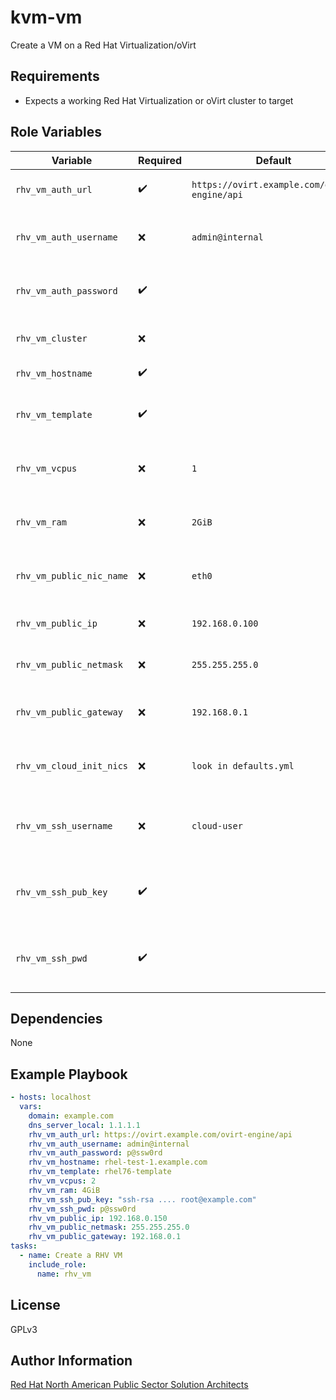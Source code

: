 kvm-vm
=========

Create a VM on a Red Hat Virtualization/oVirt

Requirements
------------

- Expects a working Red Hat Virtualization or oVirt cluster to target

Role Variables
--------------

| Variable        | Required | Default  | Description                                                                                                                                                                                                                                     |
| --------------- | -------- | -------- | ----------------------------------------------------------------------------------------------------------------------------------------------------------------------------------------------------------------------------------------------- |
| `rhv_vm_auth_url` | :heavy_check_mark:      | ```https://ovirt.example.com/ovirt-engine/api``` | The URL for the ovirt-engine API |
| `rhv_vm_auth_username` | :x:      | ```admin@internal``` | The username to auth against the API |
| `rhv_vm_auth_password` | :heavy_check_mark:      |  | The password to auth against the API |
| `rhv_vm_cluster` | :x:      |  | The name of the RHV/oVirt cluster |
| `rhv_vm_hostname` | :heavy_check_mark:      |  | The FQDN for the VM |
| `rhv_vm_template` | :heavy_check_mark:      |  | The name of the template to base the VM on |
| `rhv_vm_vcpus` | :x:      | ```1``` | Number of vCPUs to assign to the VM |
| `rhv_vm_ram` | :x:      | ```2GiB``` | Amount of ram to give to the VM in megabytes |
| `rhv_vm_public_nic_name` | :x:      | ```eth0``` | The device name of the public interface |
| `rhv_vm_public_ip` | :x:      | ```192.168.0.100``` | The reachable public IP for the VM |
| `rhv_vm_public_netmask` | :x:      | ```255.255.255.0``` | The netmask for the public network |
| `rhv_vm_public_gateway` | :x:      | ```192.168.0.1``` | The gateway IP for the public network |
| `rhv_vm_cloud_init_nics` | :x:      | ```look in defaults.yml``` | The dictionary of nic configurations for the VM |
| `rhv_vm_ssh_username` | :x:      | ```cloud-user``` | Username that will be used for SSH access to the VM |
| `rhv_vm_ssh_pub_key` | :heavy_check_mark:      |  | SSH Public Key that will be used for SSH access to the VM |
| `rhv_vm_ssh_pwd` | :heavy_check_mark:      |  | Password that will be used for SSH access to the VM |

Dependencies
------------

None

Example Playbook
----------------

```yaml
- hosts: localhost
  vars:
    domain: example.com
    dns_server_local: 1.1.1.1
    rhv_vm_auth_url: https://ovirt.example.com/ovirt-engine/api
    rhv_vm_auth_username: admin@internal
    rhv_vm_auth_password: p@ssw0rd
    rhv_vm_hostname: rhel-test-1.example.com
    rhv_vm_template: rhel76-template
    rhv_vm_vcpus: 2
    rhv_vm_ram: 4GiB
    rhv_vm_ssh_pub_key: "ssh-rsa .... root@example.com"
    rhv_vm_ssh_pwd: p@ssw0rd
    rhv_vm_public_ip: 192.168.0.150
    rhv_vm_public_netmask: 255.255.255.0
    rhv_vm_public_gateway: 192.168.0.1
tasks:
  - name: Create a RHV VM
    include_role:
      name: rhv_vm
```

License
-------

GPLv3

Author Information
------------------

[Red Hat North American Public Sector Solution Architects](https://redhatgov.io)
